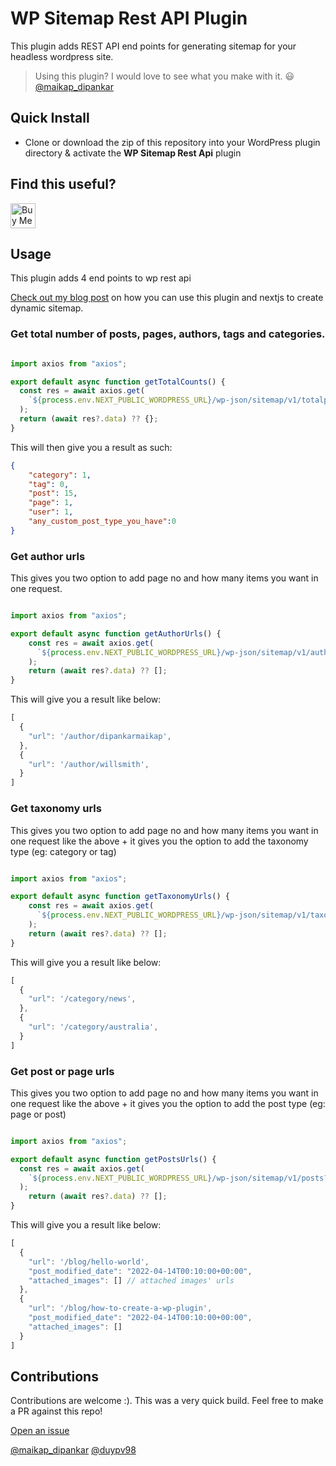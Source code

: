   # WP Sitemap Rest API Plugin

This plugin adds REST API end points for generating sitemap for your headless wordpress site.

> Using this plugin? I would love to see what you make with it. 😃 [@maikap_dipankar](https://twitter.com/maikap_dipankar)

## Quick Install

- Clone or download the zip of this repository into your WordPress plugin directory & activate the **WP Sitemap Rest Api** plugin

## Find this useful?

<a href="https://www.buymeacoffee.com/dipankarmaikap" target="_blank"><img src="https://www.buymeacoffee.com/assets/img/custom_images/orange_img.png" alt="Buy Me A Coffee" style="height: 40px !important;width: auto !important;" ></a>

## Usage

This plugin adds 4 end points to wp rest api

[Check out my blog post](https://dipankarmaikap.com/generating-sitemap-for-a-headless-wp-next-js-site/) on how you can use this plugin and nextjs to create dynamic sitemap.

### Get total number of posts, pages, authors, tags and categories.

```javascript

import axios from "axios";

export default async function getTotalCounts() {
  const res = await axios.get(
    `${process.env.NEXT_PUBLIC_WORDPRESS_URL}/wp-json/sitemap/v1/totalpages`
  );
  return (await res?.data) ?? {};
}

```

This will then give you a result as such:

```json
{
    "category": 1,
    "tag": 0,
    "post": 15,
    "page": 1,
    "user": 1,
    "any_custom_post_type_you_have":0
}
```
### Get author urls
This gives you two option to add page no and how many items you want in one request.

```javascript

import axios from "axios";

export default async function getAuthorUrls() {
    const res = await axios.get(
      `${process.env.NEXT_PUBLIC_WORDPRESS_URL}/wp-json/sitemap/v1/author?pageNo=${page}&perPage=${sitemapPerPage}`
    );
    return (await res?.data) ?? [];
}


```

This will give you a result like below:

```javascript
[
  {
    "url": '/author/dipankarmaikap',
  },
  {
    "url": '/author/willsmith',
  }
]
```
### Get taxonomy urls
This gives you two option to add page no and how many items you want in one request like the above + it gives you the option to add the taxonomy type (eg: category or tag)

```javascript

import axios from "axios";

export default async function getTaxonomyUrls() {
    const res = await axios.get(
      `${process.env.NEXT_PUBLIC_WORDPRESS_URL}/wp-json/sitemap/v1/taxonomy?pageNo=${page}&taxonomyType=${type}&perPage=${sitemapPerPage}`
    );
    return (await res?.data) ?? [];
}


```

This will give you a result like below:

```javascript
[
  {
    "url": '/category/news',
  },
  {
    "url": '/category/australia',
  }
]
```

### Get post or page urls
This gives you two option to add page no and how many items you want in one request like the above + it gives you the option to add the post type (eg: page or post)

```javascript

import axios from "axios";

export default async function getPostsUrls() {
  const res = await axios.get(
    `${process.env.NEXT_PUBLIC_WORDPRESS_URL}/wp-json/sitemap/v1/posts?pageNo=${page}&postType=${type}&perPage=${sitemapPerPage}`
  );
    return (await res?.data) ?? [];
}


```

This will give you a result like below:

```javascript
[
  {
    "url": '/blog/hello-world',
    "post_modified_date": "2022-04-14T00:10:00+00:00",
    "attached_images": [] // attached images' urls
  },
  {
    "url": '/blog/how-to-create-a-wp-plugin',
    "post_modified_date": "2022-04-14T00:10:00+00:00",
    "attached_images": []
  }
]
```

## Contributions

Contributions are welcome :). This was a very quick build.
Feel free to make a PR against this repo!

[Open an issue](https://github.com/duypv98/wp-sitemap-rest-api/issues)

[@maikap_dipankar](https://twitter.com/maikap_dipankar)
[@duypv98](mailto:duypv98@gmail.com)
